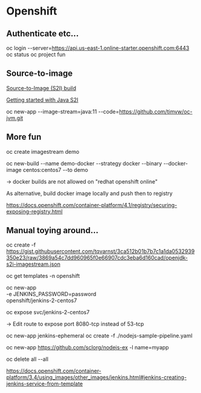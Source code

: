 # Openshift

## Authenticate etc...
oc login --server=https://api.us-east-1.online-starter.openshift.com:6443
oc status
oc project fun

## Source-to-image
[Source-to-Image (S2I) build](https://docs.openshift.com/container-platform/4.1/builds/build-strategies.html#build-strategy-s2i_build-strategies)

[Getting started with Java S2I](https://developers.redhat.com/blog/2017/02/23/getting-started-with-openshift-java-s2i/)

oc new-app --image-stream=java:11 --code=https://github.com/timvw/oc-jvm.git

## More fun

oc create imagestream demo

oc new-build --name demo-docker --strategy docker --binary --docker-image centos:centos7 --to demo 

-> docker builds are not allowed on "redhat openshift online"

As alternative, build docker image locally and push then to registry

https://docs.openshift.com/container-platform/4.1/registry/securing-exposing-registry.html





## Manual toying around...

oc create -f https://gist.githubusercontent.com/tqvarnst/3ca512b01b7b7c1a1da0532939350e23/raw/3869a54c7dd960965f0e66907cdc3eba6d160cad/openjdk-s2i-imagestream.json

oc get templates -n openshift

oc new-app \
    -e JENKINS_PASSWORD=password \
    openshift/jenkins-2-centos7

oc expose svc/jenkins-2-centos7

-> Edit route to expose port 8080-tcp instead of 53-tcp


oc new-app jenkins-ephemeral
oc create -f ./nodejs-sample-pipeline.yaml

oc new-app https://github.com/sclorg/nodejs-ex -l name=myapp

oc delete all --all


https://docs.openshift.com/container-platform/3.4/using_images/other_images/jenkins.html#jenkins-creating-jenkins-service-from-template